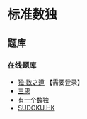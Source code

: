 # 标准数独
<!-- START doctoc generated TOC please keep comment here to allow auto update -->
<!-- DON'T EDIT THIS SECTION, INSTEAD RE-RUN doctoc TO UPDATE -->

<!-- END doctoc generated TOC please keep comment here to allow auto update -->

## 题库

### 在线题库

- [独·数之道](http://www.sudokufans.org.cn/lx/game.index.php?type=6x) 【需要登录】
- [三思](https://www.12634.com/sudoku/sudoku6x6/level5)
- [有一个数独](https://shudu.one/mini-sudoku.php)
- [SUDOKU.HK](https://sudoku.hk/6x6/)
